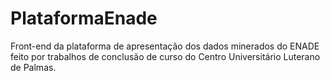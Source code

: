 # PlataformaEnade

Front-end da plataforma de apresentação dos dados minerados do ENADE feito por trabalhos de conclusão de curso do Centro Universitário Luterano de Palmas.
